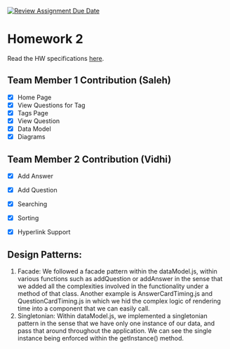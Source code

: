 [![Review Assignment Due Date](https://classroom.github.com/assets/deadline-readme-button-24ddc0f5d75046c5622901739e7c5dd533143b0c8e959d652212380cedb1ea36.svg)](https://classroom.github.com/a/Mvibic7M)
# Homework 2
Read the HW specifications [here](https://northeastern-my.sharepoint.com/:w:/g/personal/j_mitra_northeastern_edu/Ee5EyOzz3KlPoaqm2IFtL0YBfD9GE204MLqmaTNKiIEOSQ?e=CSPCfb).

## Team Member 1 Contribution (Saleh)
- [X] Home Page
- [X] View Questions for Tag
- [X] Tags Page
- [X] View Question
- [X] Data Model
- [X] Diagrams

## Team Member 2 Contribution (Vidhi)
- [X] Add Answer
- [X] Add Question
- [X] Searching
- [X] Sorting
- [X] Hyperlink Support


## Design Patterns:

1. Facade: We followed a facade pattern within the dataModel.js, within various functions such as addQuestion or addAnswer in the sense that we added all the complexities involved in the functionality under a method of that class. Another example is AnswerCardTiming.js and QuestionCardTiming.js in which we hid the complex logic of rendering time into a component that we can easily call.
2. Singletonian: Within dataModel.js, we implemented a singletonian pattern in the sense that we have only one instance of our data, and pass that around throughout the application. We can see the single instance being enforced within the getInstance() method.

